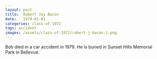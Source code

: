 ```yaml
---
layout: post
title:  Robert Jay Bacon
date:   1979-01-01
categories: class-of-1972
tags: accident
images: /assets/class-of-1972/robert-j-bacon-1.png
---
```

Bob died in a car accident in 1979. He is buried in Sunset Hills Memorial Park in Bellevue.
